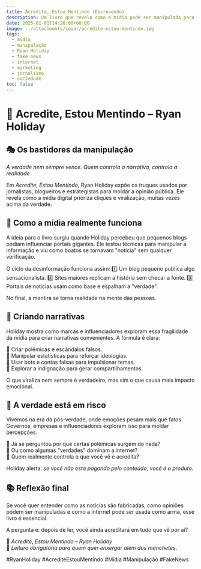 ```yaml
---
title: Acredite, Estou Mentindo (Escrevendo)
description: Um livro que revela como a mídia pode ser manipulada para criar narrativas falsas e influenciar a opinião pública. Ryan Holiday expõe os bastidores da indústria da informação e como a verdade pode ser distorcida para gerar engajamento.
date: 2025-01-01T14:26:00+08:00
image: ../attachments/cover/acredite-estou-mentindo.jpg
tags:
  - mídia
  - manipulação
  - Ryan Holiday
  - fake news
  - internet
  - marketing
  - jornalismo
  - sociedade
toc: false
---
```


# 📖 Acredite, Estou Mentindo – Ryan Holiday

## 🎭 Os bastidores da manipulação

*A verdade nem sempre vence. Quem controla a narrativa, controla a realidade.*

Em *Acredite, Estou Mentindo*, Ryan Holiday expõe os truques usados por jornalistas, blogueiros e estrategistas para moldar a opinião pública. Ele revela como a mídia digital prioriza cliques e viralização, muitas vezes acima da verdade.

## 📰 Como a mídia realmente funciona

A ideia para o livro surgiu quando Holiday percebeu que pequenos blogs podiam influenciar portais gigantes. Ele testou técnicas para manipular a informação e viu como boatos se tornavam "notícia" sem qualquer verificação.

O ciclo da desinformação funciona assim:
1️⃣ Um blog pequeno publica algo sensacionalista.
2️⃣ Sites maiores replicam a história sem checar a fonte.
3️⃣ Portais de notícias usam como base e espalham a "verdade".

No final, a mentira se torna realidade na mente das pessoas.

## 🎯 Criando narrativas

Holiday mostra como marcas e influenciadores exploram essa fragilidade da mídia para criar narrativas convenientes. A fórmula é clara:

📌 Criar polêmicas e escândalos falsos.  
📌 Manipular estatísticas para reforçar ideologias.  
📌 Usar bots e contas falsas para impulsionar temas.  
📌 Explorar a indignação para gerar compartilhamentos.  

O que viraliza nem sempre é verdadeiro, mas sim o que causa mais impacto emocional.

## 🚨 A verdade está em risco

Vivemos na era da pós-verdade, onde emoções pesam mais que fatos. Governos, empresas e influenciadores exploram isso para moldar percepções.

🔹 Já se perguntou por que certas polêmicas surgem do nada?  
🔹 Ou como algumas "verdades" dominam a internet?  
🔹 Quem realmente controla o que você vê e acredita?  

Holiday alerta: *se você não está pagando pelo conteúdo, você é o produto*.

## 📚 Reflexão final

Se você quer entender como as notícias são fabricadas, como opiniões podem ser manipuladas e como a internet pode ser usada como arma, esse livro é essencial.

A pergunta é: depois de ler, você ainda acreditará em tudo que vê por aí?  

📖 *Acredite, Estou Mentindo – Ryan Holiday*  
📢 *Leitura obrigatória para quem quer enxergar além das manchetes.*  

#RyanHoliday #AcrediteEstouMentindo #Mídia #Manipulação #FakeNews

